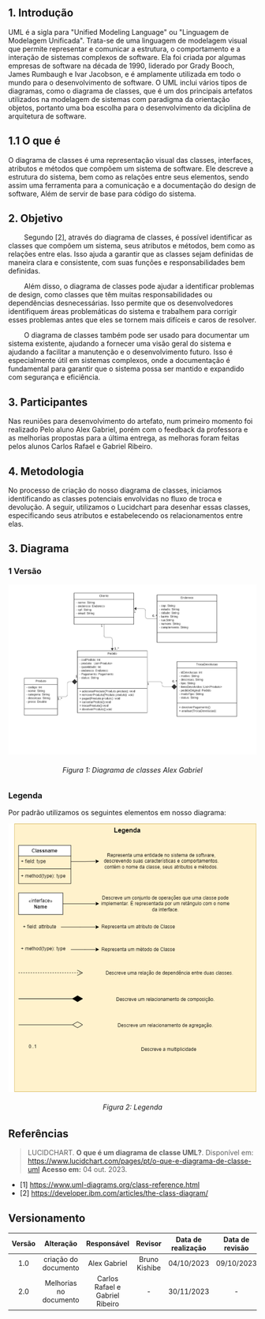 ## 1. Introdução

UML é a sigla para "Unified Modeling Language" ou "Linguagem de Modelagem Unificada". Trata-se de uma linguagem de modelagem visual que permite representar e comunicar a estrutura, o comportamento e a interação de sistemas complexos de software. Ela foi criada por algumas empresas de software na década de 1990, liderado por Grady Booch, James Rumbaugh e Ivar Jacobson, e é amplamente utilizada em todo o mundo para o desenvolvimento de software. O UML inclui vários tipos de diagramas, como o diagrama de classes, que é um dos principais artefatos utilizados na modelagem de sistemas com paradigma da orientação objetos, portanto uma boa escolha para o desenvolvimento da diciplina de arquitetura de software.

## 1.1 O que é

O diagrama de classes é uma representação visual das classes, interfaces, atributos e métodos que compõem um sistema de software. Ele descreve a estrutura do sistema, bem como as relações entre seus elementos, sendo assim uma ferramenta para a comunicação e a documentação do design de software, Além de servir de base para código do sistema.

## 2. Objetivo

&emsp;&emsp; Segundo [2], através do diagrama de classes, é possível identificar as classes que compõem um sistema, seus atributos e métodos, bem como as relações entre elas. Isso ajuda a garantir que as classes sejam definidas de maneira clara e consistente, com suas funções e responsabilidades bem definidas.

&emsp;&emsp; Além disso, o diagrama de classes pode ajudar a identificar problemas de design, como classes que têm muitas responsabilidades ou dependências desnecessárias. Isso permite que os desenvolvedores identifiquem áreas problemáticas do sistema e trabalhem para corrigir esses problemas antes que eles se tornem mais difíceis e caros de resolver.

&emsp;&emsp; O diagrama de classes também pode ser usado para documentar um sistema existente, ajudando a fornecer uma visão geral do sistema e ajudando a facilitar a manutenção e o desenvolvimento futuro. Isso é especialmente útil em sistemas complexos, onde a documentação é fundamental para garantir que o sistema possa ser mantido e expandido com segurança e eficiência.

## 3. Participantes

Nas reuniões para desenvolvimento do artefato, num primeiro momento foi realizado Pelo aluno Alex Gabriel, porém com o feedback da professora e as melhorias propostas para a última entrega, as melhoras foram feitas pelos alunos Carlos Rafael e Gabriel Ribeiro.


## 4. Metodologia

No processo de criação do nosso diagrama de classes, iniciamos identificando as classes potenciais envolvidas no fluxo de troca e devolução. A seguir, utilizamos o Lucidchart para desenhar essas classes, especificando seus atributos e estabelecendo os relacionamentos entre elas. 

## 3. Diagrama
### 1 Versão

![Diagrama de Classes](../Assets/modelagem/Classe%20UML.png)
<h6 align = "center">Figura 1: Diagrama de classes Alex Gabriel</h6>

### Legenda
Por padrão utilizamos os seguintes elementos em nosso diagrama:


![Diagrama de Classes](../Assets/legenda_diagrama_de_classes.png)
<h6 align = "center">Figura 2: Legenda</h6>



## Referências

> LUCIDCHART. **O que é um diagrama de classe UML?**. Disponível em: https://www.lucidchart.com/pages/pt/o-que-e-diagrama-de-classe-uml **Acesso em:** 04 out. 2023.

- [1] https://www.uml-diagrams.org/class-reference.html
- [2] https://developer.ibm.com/articles/the-class-diagram/

## Versionamento

| Versão | Alteração |  Responsável  | Revisor | Data de realização | Data de revisão |
| :------: | :---: | :-----: | :----: | :----: | :-----: |
| 1.0    | criação do documento | Alex Gabriel | Bruno Kishibe | 04/10/2023| 09/10/2023 |
| 2.0    | Melhorias no documento | Carlos Rafael e Gabriel Ribeiro | - | 30/11/2023 | - |
